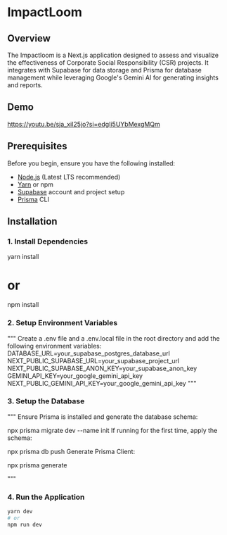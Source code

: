 # ImpactLoom

## Overview
The Impactloom is a Next.js application designed to assess and visualize the effectiveness of Corporate Social Responsibility (CSR) projects. It integrates with Supabase for data storage and Prisma for database management while leveraging Google's Gemini AI for generating insights and reports.

## Demo
https://youtu.be/sja_xiI25jo?si=edgIi5UYbMexgMQm

## Prerequisites
Before you begin, ensure you have the following installed:
- [Node.js](https://nodejs.org/) (Latest LTS recommended)
- [Yarn](https://yarnpkg.com/) or npm
- [Supabase](https://supabase.com/) account and project setup
- [Prisma](https://www.prisma.io/) CLI

## Installation

### 1. Install Dependencies

yarn install
# or
npm install

### 2. Setup Environment Variables

"""
Create a .env file and a .env.local file in the root directory and add the following environment variables:
DATABASE_URL=your_supabase_postgres_database_url
NEXT_PUBLIC_SUPABASE_URL=your_supabase_project_url
NEXT_PUBLIC_SUPABASE_ANON_KEY=your_supabase_anon_key
GEMINI_API_KEY=your_google_gemini_api_key
NEXT_PUBLIC_GEMINI_API_KEY=your_google_gemini_api_key
"""

### 3. Setup the Database
"""
Ensure Prisma is installed and generate the database schema:

npx prisma migrate dev --name init
If running for the first time, apply the schema:


npx prisma db push
Generate Prisma Client:

npx prisma generate

"""

### 4. Run the Application
```sh
yarn dev
# or
npm run dev
